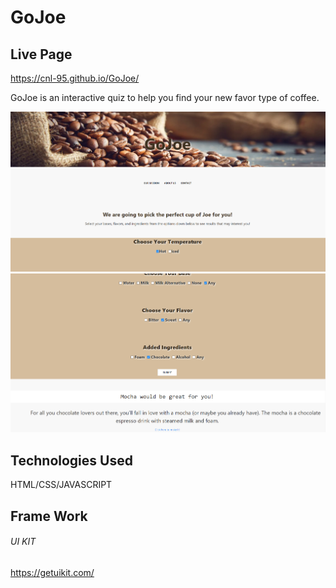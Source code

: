 # GoJoe

## Live Page
https://cnl-95.github.io/GoJoe/

GoJoe is an interactive quiz to help you find your new favor type of coffee.

![Screen Shot](IMGS\Screenshot_1.png)
![Screen Shot](IMGS\Screenshot_2.png)
## Technologies Used

HTML/CSS/JAVASCRIPT

## Frame Work

###### UI KIT 
https://getuikit.com/
